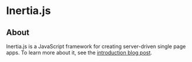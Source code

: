 # Inertia.js

## About

Inertia.js is a JavaScript framework for creating server-driven single page apps. To learn more about it, see the [introduction blog post](https://reinink.ca/articles/introducing-inertia-js).
